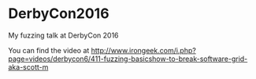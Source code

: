 # DerbyCon2016
My fuzzing talk at DerbyCon 2016

You can find the video at http://www.irongeek.com/i.php?page=videos/derbycon6/411-fuzzing-basicshow-to-break-software-grid-aka-scott-m
